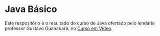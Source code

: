 # Java Básico

Este respositório é o resultado do curso de Java ofertado pelo lendário professor Gustavo Guanabará, no [Curso em Vídeo](https://www.cursoemvideo.com/).